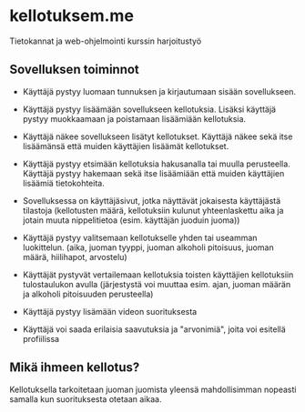 # kellotuksem.me
Tietokannat ja web-ohjelmointi kurssin harjoitustyö

## Sovelluksen toiminnot

* Käyttäjä pystyy luomaan tunnuksen ja kirjautumaan sisään sovellukseen.

* Käyttäjä pystyy lisäämään sovellukseen kellotuksia. Lisäksi käyttäjä pystyy muokkaamaan ja poistamaan lisäämiään kellotuksia.

* Käyttäjä näkee sovellukseen lisätyt kellotukset. Käyttäjä näkee sekä itse lisäämänsä että muiden käyttäjien lisäämät kellotukset.

* Käyttäjä pystyy etsimään kellotuksia hakusanalla tai muulla perusteella. Käyttäjä pystyy hakemaan sekä itse lisäämiään että muiden käyttäjien lisäämiä tietokohteita.

* Sovelluksessa on käyttäjäsivut, jotka näyttävät jokaisesta käyttäjästä tilastoja (kellotusten määrä, kellotuksiin kulunut yhteenlaskettu aika ja jotain muuta nippelitietoa (esim. käyttäjän juoduin juoma))

* Käyttäjä pystyy valitsemaan kellotukselle yhden tai useamman luokittelun. (aika, juoman tyyppi, juoman alkoholi pitoisuus, juoman määrä, hiilihapot, arvostelu)

* Käyttäjät pystyvät vertailemaan kellotuksia toisten käyttäjien kellotuksiin tulostaulukon avulla (järjestystä voi muuttaa esim. ajan, juoman määrän ja alkoholi pitoisuuden perusteella)

* Käyttäjä pystyy lisämään videon suorituksesta

* Käyttäjä voi saada erilaisia saavutuksia ja "arvonimiä", joita voi esitellä profiilissa
  

## Mikä ihmeen kellotus?
Kellotuksella tarkoitetaan juoman juomista yleensä mahdollisimman nopeasti samalla kun suorituksesta otetaan aikaa.
